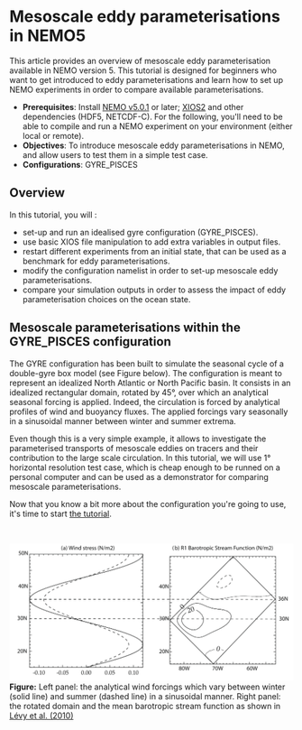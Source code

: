 # Mesoscale eddy parameterisations in NEMO5

This article provides an overview of mesoscale eddy parameterisation available in NEMO version 5. This tutorial is designed for beginners who want to get introduced to eddy parameterisations and learn how to set up NEMO experiments in order to compare available parameterisations. 

* __Prerequisites__: Install [NEMO v5.0.1](https://forge.nemo-ocean.eu/nemo/nemo/-/releases/5.0.1) or later; [XIOS2](https://forge.ipsl.jussieu.fr/ioserver/svn/XIOS2/trunk) and other dependencies (HDF5, NETCDF-C). For the following, you'll need to be able to compile and run a NEMO experiment on your environment (either local or remote).   
* __Objectives__: To introduce mesoscale eddy parameterisations in NEMO, and allow users to test them in a simple test case.
* __Configurations__: GYRE_PISCES

## Overview

In this tutorial, you will :
* set-up and run an idealised gyre configuration (GYRE_PISCES).
* use basic XIOS file manipulation to add extra variables in output files.
* restart different experiments from an initial state, that can be used as a benchmark for eddy parameterisations. 
* modify the configuration namelist in order to set-up mesoscale eddy parameterisations. 
* compare your simulation outputs in order to assess the impact of eddy parameterisation choices on the ocean state.

## Mesoscale parameterisations within the GYRE_PISCES configuration

The GYRE configuration has been built to simulate the seasonal cycle of a double-gyre box model (see Figure below). The configuration is meant to represent an idealized North Atlantic or North Pacific basin.
It consists in an idealized rectangular domain, rotated by 45°, over which an analytical seasonal forcing is applied.
Indeed, the circulation is forced by analytical profiles of wind and buoyancy fluxes. The applied forcings vary seasonally in a sinusoidal manner between winter and summer extrema.

Even though this is a very simple example, it allows to investigate the parameterised transports of mesoscale eddies on tracers and their contribution to the large scale circulation.
In this tutorial, we will use 1° horizontal resolution test case, which is cheap enough to be runned on a personal computer and can be used as a demonstrator for comparing mesoscale parameterisations.

Now that you know a bit more about the configuration you're going to use, it's time to start [the tutorial](https://torresr-cnrm.github.io/GYRE_PISCES-eddy).

&nbsp;

![alt text](docs/Levy-OM-2010-Fig1.png)
__Figure:__ Left panel: the analytical wind forcings which vary between winter (solid line) and summer (dashed line) in a sinusoidal manner. Right panel: the rotated domain and the mean barotropic stream function as shown in [Lévy et al. (2010)](http://dx.doi.org/10.1016/j.ocemod.2010.04.001)
